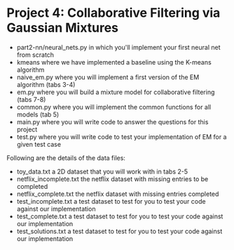 
# Project 4: Collaborative Filtering via Gaussian Mixtures
  - part2-nn/neural_nets.py in which you'll implement your first neural net from scratch
  - kmeans where we have implemented a baseline using the K-means algorithm
  - naive_em.py where you will implement a first version of the EM algorithm (tabs 3-4)
  - em.py where you will build a mixture model for collaborative filtering (tabs 7-8)
  - common.py where you will implement the common functions for all models (tab 5)
  - main.py where you will write code to answer the questions for this project
  - test.py where you will write code to test your implementation of EM for a given test case
 
 
 Following are the details of the data files:
  - toy_data.txt a 2D dataset that you will work with in tabs 2-5
  - netflix_incomplete.txt the netflix dataset with missing entries to be completed
  - netflix_complete.txt the netflix dataset with missing entries completed
  - test_incomplete.txt a test dataset to test for you to test your code against our implementation
  - test_complete.txt a test dataset to test for you to test your code against our implementation
  - test_solutions.txt a test dataset to test for you to test your code against our implementation
